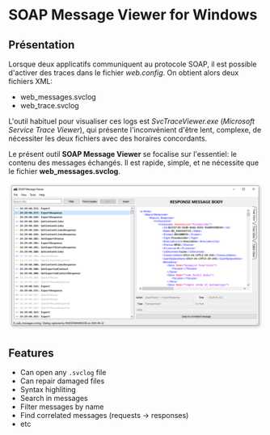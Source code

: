 # SOAP Message Viewer for Windows

## Présentation

Lorsque deux applicatifs communiquent au protocole SOAP, il est possible d'activer des traces dans le fichier *web.config*.
On obtient alors deux fichiers XML:

- web_messages.svclog
- web_trace.svclog

L'outil habituel pour visualiser ces logs est *SvcTraceViewer.exe* (*Microsoft Service Trace Viewer*), qui présente l'inconvénient d'être lent, complexe, de nécessiter les deux fichiers avec des horaires concordants.

Le présent outil **SOAP Message Viewer** se focalise sur l'essentiel: le contenu des messages échangés. Il est rapide, simple, et ne nécessite que le fichier **web_messages.svclog**.

![Screenshot](images/Capture.png)

## Features

* Can open any `.svclog` file
* Can repair damaged files
* Syntax highliting
* Search in messages
* Filter messages by name
* Find  correlated messages (requests → responses)
* etc